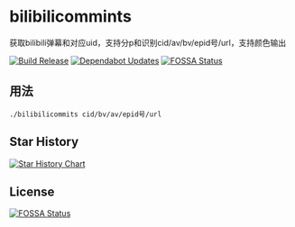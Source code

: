 # bilibilicommints

获取bilibili弹幕和对应uid，支持分p和识别cid/av/bv/epid号/url，支持颜色输出

[![Build Release](https://github.com/Sn0wo2/bilibilicomments/actions/workflows/go.yml/badge.svg)](https://github.com/Sn0wo2/bilibilicomments/actions/workflows/go.yml)
[![Dependabot Updates](https://github.com/Sn0wo2/bilibilicomments/actions/workflows/dependabot/dependabot-updates/badge.svg)](https://github.com/Sn0wo2/bilibilicomments/actions/workflows/dependabot/dependabot-updates)
[![FOSSA Status](https://app.fossa.com/api/projects/git%2Bgithub.com%2FSn0wo2%2Fbilibilicomments.svg?type=shield)](https://app.fossa.com/projects/git%2Bgithub.com%2FSn0wo2%2Fbilibilicomments?ref=badge_shield)

## 用法

```
./bilibilicommits cid/bv/av/epid号/url
```

## Star History

<a href="https://star-history.com/#Sn0wo2/bilibilicomments&Date">
 <picture>
   <source media="(prefers-color-scheme: dark)" srcset="https://api.star-history.com/svg?repos=Sn0wo2/bilibilicomments&type=Date&theme=dark" />
   <source media="(prefers-color-scheme: light)" srcset="https://api.star-history.com/svg?repos=Sn0wo2/bilibilicomments&type=Date" />
   <img alt="Star History Chart" src="https://api.star-history.com/svg?repos=Sn0wo2/bilibilicomments&type=Date" />
 </picture>
</a>


## License
[![FOSSA Status](https://app.fossa.com/api/projects/git%2Bgithub.com%2FSn0wo2%2Fbilibilicomments.svg?type=large)](https://app.fossa.com/projects/git%2Bgithub.com%2FSn0wo2%2Fbilibilicomments?ref=badge_large)